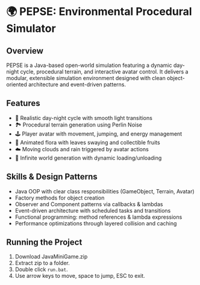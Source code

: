 # 🌍 PEPSE: Environmental Procedural Simulator

## Overview
PEPSE is a Java-based open-world simulation featuring a dynamic day-night cycle, procedural terrain, and interactive avatar control. It delivers a modular, extensible simulation environment designed with clean object-oriented architecture and event-driven patterns.

## Features
- 🌅 Realistic day-night cycle with smooth light transitions
- 🏞️ Procedural terrain generation using Perlin Noise
- 🕹️ Player avatar with movement, jumping, and energy management
- 🌳 Animated flora with leaves swaying and collectible fruits
- ☁️ Moving clouds and rain triggered by avatar actions
- 🔄 Infinite world generation with dynamic loading/unloading

## Skills & Design Patterns
- Java OOP with clear class responsibilities (GameObject, Terrain, Avatar)
- Factory methods for object creation
- Observer and Component patterns via callbacks & lambdas
- Event-driven architecture with scheduled tasks and transitions
- Functional programming: method references & lambda expressions
- Performance optimizations through layered collision and caching

## Running the Project
1. Download JavaMiniGame.zip
2. Extract zip to a folder.
3. Double click `run.bat`.
4. Use arrow keys to move, space to jump, ESC to exit.
